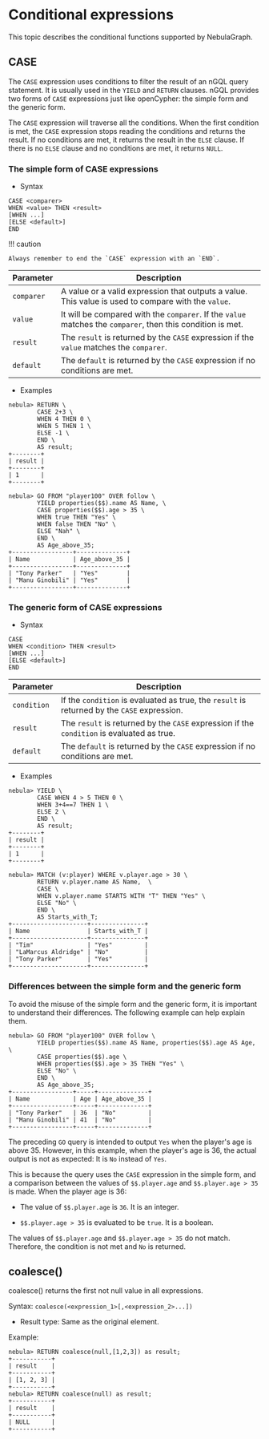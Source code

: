 # Conditional expressions

This topic describes the conditional functions supported by NebulaGraph.

## CASE

The `CASE` expression uses conditions to filter the result of an nGQL query statement. It is usually used in the `YIELD` and `RETURN` clauses. nGQL provides two forms of `CASE` expressions just like openCypher: the simple form and the generic form.

The `CASE` expression will traverse all the conditions. When the first condition is met, the `CASE` expression stops reading the conditions and returns the result. If no conditions are met, it returns the result in the `ELSE` clause. If there is no `ELSE` clause and no conditions are met, it returns `NULL`.

### The simple form of CASE expressions

- Syntax

```ngql
CASE <comparer>
WHEN <value> THEN <result>
[WHEN ...]
[ELSE <default>]
END
```

!!! caution

    Always remember to end the `CASE` expression with an `END`.

| Parameter  | Description                                                                                                 |
|------------|-------------------------------------------------------------------------------------------------------------|
| `comparer` | A value or a valid expression that outputs a value. This value is used to compare with the `value`.         |
| `value`    | It will be compared with the `comparer`. If the `value` matches the `comparer`, then this condition is met. |
| `result`   | The `result` is returned by the `CASE` expression if the `value` matches the `comparer`.                    |
| `default`  | The `default` is returned by the `CASE` expression if no conditions are met.                                |

- Examples

```ngql
nebula> RETURN \
        CASE 2+3 \
        WHEN 4 THEN 0 \
        WHEN 5 THEN 1 \
        ELSE -1 \
        END \
        AS result;
+--------+
| result |
+--------+
| 1      |
+--------+
```

```ngql
nebula> GO FROM "player100" OVER follow \
        YIELD properties($$).name AS Name, \
        CASE properties($$).age > 35 \
        WHEN true THEN "Yes" \
        WHEN false THEN "No" \
        ELSE "Nah" \
        END \
        AS Age_above_35;
+-----------------+--------------+
| Name            | Age_above_35 |
+-----------------+--------------+
| "Tony Parker"   | "Yes"        |
| "Manu Ginobili" | "Yes"        |
+-----------------+--------------+
```

### The generic form of CASE expressions

- Syntax

```ngql
CASE
WHEN <condition> THEN <result>
[WHEN ...]
[ELSE <default>]
END
```

| Parameter   | Description                                                                                 |
|-------------|---------------------------------------------------------------------------------------------|
| `condition` | If the `condition` is evaluated as true, the `result` is returned by the `CASE` expression. |
| `result`    | The `result` is returned by the `CASE` expression if the `condition` is evaluated as true.  |
| `default`   | The `default` is returned by the `CASE` expression if no conditions are met.                |

- Examples

```ngql
nebula> YIELD \
        CASE WHEN 4 > 5 THEN 0 \
        WHEN 3+4==7 THEN 1 \
        ELSE 2 \
        END \
        AS result;
+--------+
| result |
+--------+
| 1      |
+--------+
```

```ngql
nebula> MATCH (v:player) WHERE v.player.age > 30 \
        RETURN v.player.name AS Name,  \
        CASE \
        WHEN v.player.name STARTS WITH "T" THEN "Yes" \
        ELSE "No" \
        END \
        AS Starts_with_T;
+---------------------+---------------+
| Name                | Starts_with_T |
+---------------------+---------------+
| "Tim"               | "Yes"         |
| "LaMarcus Aldridge" | "No"          |
| "Tony Parker"       | "Yes"         |
+---------------------+---------------+
```

### Differences between the simple form and the generic form

To avoid the misuse of the simple form and the generic form, it is important to understand their differences. The following example can help explain them.

```ngql
nebula> GO FROM "player100" OVER follow \
        YIELD properties($$).name AS Name, properties($$).age AS Age, \
        CASE properties($$).age \
        WHEN properties($$).age > 35 THEN "Yes" \
        ELSE "No" \
        END \
        AS Age_above_35;
+-----------------+-----+--------------+
| Name            | Age | Age_above_35 |
+-----------------+-----+--------------+
| "Tony Parker"   | 36  | "No"         |
| "Manu Ginobili" | 41  | "No"         |
+-----------------+-----+--------------+
```

The preceding `GO` query is intended to output `Yes` when the player's age is above 35. However, in this example, when the player's age is 36, the actual output is not as expected: It is `No` instead of `Yes`.

This is because the query uses the `CASE` expression in the simple form, and a comparison between the values of `$$.player.age` and `$$.player.age > 35` is made. When the player age is 36:

* The value of `$$.player.age` is `36`. It is an integer.

* `$$.player.age > 35` is evaluated to be `true`. It is a boolean.

The values of `$$.player.age` and `$$.player.age > 35` do not match. Therefore, the condition is not met and `No` is returned.

## coalesce()

coalesce() returns the first not null value in all expressions.

Syntax: `coalesce(<expression_1>[,<expression_2>...])`

- Result type: Same as the original element.

Example:

```ngql
nebula> RETURN coalesce(null,[1,2,3]) as result;
+-----------+
| result    |
+-----------+
| [1, 2, 3] |
+-----------+
nebula> RETURN coalesce(null) as result;
+-----------+
| result    |
+-----------+
| NULL      |
+-----------+
```
